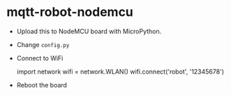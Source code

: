 # mqtt-robot-nodemcu

 * Upload this to NodeMCU board with MicroPython.

 * Change `config.py`

 * Connect to WiFi  

     import network
     wifi = network.WLAN()
     wifi.connect('robot', '12345678')

 * Reboot the board
